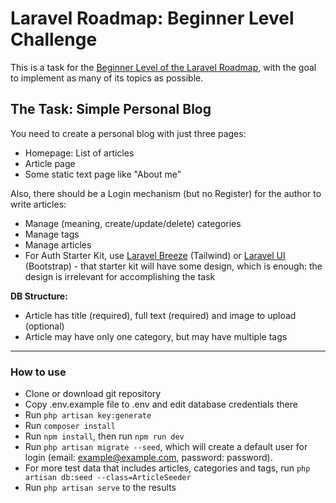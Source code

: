 # Laravel Roadmap: Beginner Level Challenge

This is a task for the [Beginner Level of the Laravel Roadmap](https://github.com/LaravelDaily/Laravel-Roadmap-Learning-Path#beginner-level), with the goal to implement as many of its topics as possible.

## The Task: Simple Personal Blog

You need to create a personal blog with just three pages:

- Homepage: List of articles
- Article page
- Some static text page like "About me"

Also, there should be a Login mechanism (but no Register) for the author to write articles:

- Manage (meaning, create/update/delete) categories
- Manage tags
- Manage articles
- For Auth Starter Kit, use [Laravel Breeze](https://github.com/laravel/breeze) (Tailwind) or [Laravel UI](https://github.com/laravel/ui) (Bootstrap) - that starter kit will have some design, which is enough: the design is irrelevant for accomplishing the task

**DB Structure:**

- Article has title (required), full text (required) and image to upload (optional)
- Article may have only one category, but may have multiple tags

-----

### How to use

- Clone or download git repository
- Copy .env.example file to .env and edit database credentials there
- Run `php artisan key:generate`
- Run `composer install`
- Run `npm install`, then run `npm run dev`
- Run `php artisan migrate --seed`, which will create a default user for login (email: example@example.com, password: password).
- For more test data that includes articles, categories and tags, run `php artisan db:seed --class=ArticleSeeder`
- Run `php artisan serve` to the results
